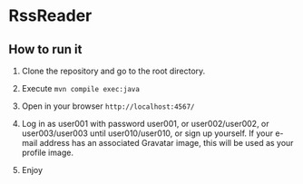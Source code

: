 # RssReader

## How to run it

1. Clone the repository and go to the root directory.

2. Execute `mvn compile exec:java`

3. Open in your browser `http://localhost:4567/`

4. Log in as user001 with password user001, or user002/user002, or user003/user003 until user010/user010, or sign up yourself. If your e-mail address has an associated Gravatar image, this will be used as your profile image.

5. Enjoy
